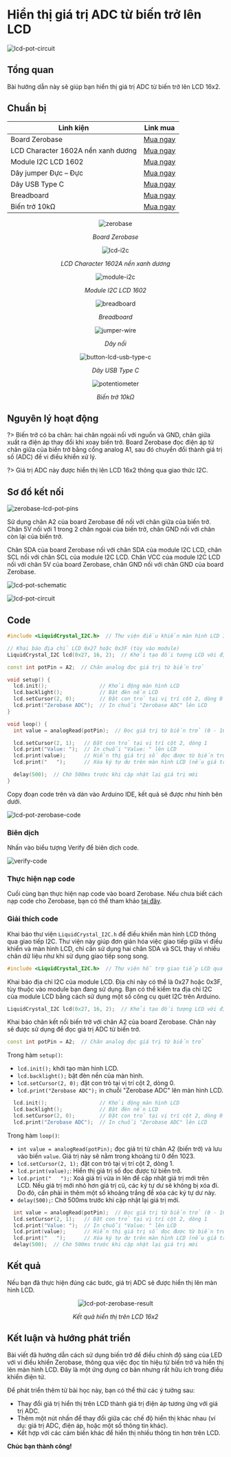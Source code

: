 <br>
<br>
<br>

# Hiển thị giá trị ADC từ biến trở lên LCD

![lcd-pot-circuit](https://cdn.chipstack.vn/zerobase/lcd-module/lcd-pot-circuit.jpg)

## Tổng quan

Bài hướng dẫn này sẽ giúp bạn hiển thị giá trị ADC từ biến trở lên LCD 16x2.

## Chuẩn bị

| Linh kiện | Link mua |
| --- | --- |
| Board Zerobase |[Mua ngay](https://chipstack.vn/san-pham/zerobase/) |
| LCD Character 1602A nền xanh dương | [Mua ngay](https://chipstack.vn/san-pham/lcd-character-1602a-nen-xanh-duong/) |
| Module I2C LCD 1602 | [Mua ngay](https://chipstack.vn/san-pham/module-chuyen-doi-i2c-cho-lcd/) |
| Dây jumper Đực – Đực | [Mua ngay](https://chipstack.vn/san-pham/day-jumper-duc-duc/) |
| Dây USB Type C |[Mua ngay](https://chipstack.vn/san-pham/day-usb-type-c-1m/) |
| Breadboard |[Mua ngay](https://chipstack.vn/san-pham/breadboard-830-lo/) |
| Biến trở 10kΩ | [Mua ngay](https://chipstack.vn/san-pham/bien-tro-wh148-3-chan-truc-15mm/) |

<div align="center">
    <img src="https://cdn.chipstack.vn/default/zerobase-overview.png" alt="zerobase">
    <p><em>Board Zerobase</em></p>
</div>

<div align="center">
    <img src="https://cdn.chipstack.vn/zerobase/lcd-module/lcd-i2c.png" alt="lcd-i2c">
    <p><em>LCD Character 1602A nền xanh dương</em></p>
</div>

<div align="center">
    <img src="https://cdn.chipstack.vn/zerobase/lcd-module/module-i2c.png" alt="module-i2c">
    <p><em>Module I2C LCD 1602</em></p>
</div>

<div align="center">
    <img src="https://cdn.chipstack.vn/default/breadboard.png" alt="breadboard">
    <p><em>Breadboard</em></p>
</div>

<div align="center">
    <img src="https://cdn.chipstack.vn/default/jumper-wire.png" alt="jumper-wire">
    <p><em>Dây nối</em></p>
</div>

<div align="center">
    <img src="https://cdn.chipstack.vn/default/usb-type-c.jpg" alt="button-lcd-usb-type-c">
    <p><em>Dây USB Type C</em></p>
</div>

<div align="center">
    <img src="https://cdn.chipstack.vn/zerobase/potentiometer/potentiometer.jpg" alt="potentiometer">
    <p><em>Biến trở 10kΩ</em></p>
</div>

## Nguyên lý hoạt động 

?> Biến trở có ba chân: hai chân ngoài nối với nguồn và GND, chân giữa xuất ra điện áp thay đổi khi xoay biến trở. Board Zerobase đọc điện áp từ chân giữa của biến trở bằng cổng analog A1, sau đó chuyển đổi thành giá trị số (ADC) để vi điều khiển xử lý.

?> Giá trị ADC này được hiển thị lên LCD 16x2 thông qua giao thức I2C.

## Sơ đồ kết nối

![zerobase-lcd-pot-pins](https://cdn.chipstack.vn/zerobase/lcd-module/zerobase-lcd-pot-pins.png)

Sử dụng chân A2 của board Zerobase để nối với chân giữa của biến trở. Chân 5V nối với 1 trong 2 chân ngoài của biến trở, chân GND nối với chân còn lại của biến trở.

Chân SDA của board Zerobase nối với chân SDA của module I2C LCD, chân SCL nối với chân SCL của module I2C LCD. Chân VCC của module I2C LCD nối với chân 5V của board Zerobase, chân GND nối với chân GND của board Zerobase.

![lcd-pot-schematic](https://cdn.chipstack.vn/zerobase/lcd-module/lcd-pot-schematic.png)

![lcd-pot-circuit](https://cdn.chipstack.vn/zerobase/lcd-module/lcd-pot-circuit.jpg)

## Code

```cpp
#include <LiquidCrystal_I2C.h>  // Thư viện điều khiển màn hình LCD I2C

// Khai báo địa chỉ LCD 0x27 hoặc 0x3F (tùy vào module)
LiquidCrystal_I2C lcd(0x27, 16, 2);  // Khởi tạo đối tượng LCD với địa chỉ 0x27, kích thước 16x2

const int potPin = A2;  // Chân analog đọc giá trị từ biến trở

void setup() {
  lcd.init();                 // Khởi động màn hình LCD
  lcd.backlight();            // Bật đèn nền LCD
  lcd.setCursor(2, 0);        // Đặt con trỏ tại vị trí cột 2, dòng 0
  lcd.print("Zerobase ADC");  // In chuỗi "Zerobase ADC" lên LCD
}

void loop() {
  int value = analogRead(potPin);  // Đọc giá trị từ biến trở (0 - 1023)

  lcd.setCursor(2, 1);   // Đặt con trỏ tại vị trí cột 2, dòng 1
  lcd.print("Value: ");  // In chuỗi "Value: " lên LCD
  lcd.print(value);      // Hiển thị giá trị số đọc được từ biến trở
  lcd.print("   ");      // Xóa ký tự dư trên màn hình LCD (nếu giá trị nhỏ hơn giá trị trước đó)

  delay(500);  // Chờ 500ms trước khi cập nhật lại giá trị mới
}
```

Copy đoạn code trên và dán vào Arduino IDE, kết quả sẽ được như hình bên dưới.

![lcd-pot-zerobase-code](https://cdn.chipstack.vn/zerobase/lcd-module/lcd-pot-zerobase-code.png "lcd-zerobase-code]")

### Biên dịch

Nhấn vào biểu tượng Verify để biên dịch code.

![verify-code](https://cdn.chipstack.vn/default/verify-code.png "verify-code]")

### Thực hiện nạp code
Cuối cùng bạn thực hiện nạp code vào board Zerobase. Nếu chưa biết cách nạp code cho Zerobase, bạn có thể tham khảo [tại đây](https://zerobase.chipstack.vn/#/vi/zerobase/quickstart).

### Giải thích code

Khai báo thư viện `LiquidCrystal_I2C.h` để điều khiển màn hình LCD thông qua giao tiếp I2C. Thư viện này giúp đơn giản hóa việc giao tiếp giữa vi điều khiển và màn hình LCD, chỉ cần sử dụng hai chân SDA và SCL thay vì nhiều chân dữ liệu như khi sử dụng giao tiếp song song.

```cpp
#include <LiquidCrystal_I2C.h>  // Thư viện hỗ trợ giao tiếp LCD qua I2C
```

Khai báo địa chỉ I2C của module LCD. Địa chỉ này có thể là 0x27 hoặc 0x3F, tùy thuộc vào module bạn đang sử dụng. Bạn có thể kiểm tra địa chỉ I2C của module LCD bằng cách sử dụng một số công cụ quét I2C trên Arduino.

```cpp
LiquidCrystal_I2C lcd(0x27, 16, 2);  // Khởi tạo đối tượng LCD với địa chỉ 0x27, kích thước 16x2
```

Khai báo chân kết nối biến trở với chân A2 của board Zerobase. Chân này sẽ được sử dụng để đọc giá trị ADC từ biến trở.

```cpp
const int potPin = A2;  // Chân analog đọc giá trị từ biến trở
```

Trong hàm `setup()`:

- `lcd.init();` khởi tạo màn hình LCD.
- `lcd.backlight();` bật đèn nền của màn hình.
- `lcd.setCursor(2, 0);` đặt con trỏ tại vị trí cột 2, dòng 0.
- `lcd.print("Zerobase ADC");` in chuỗi "Zerobase ADC" lên màn hình LCD.

```cpp
  lcd.init();                 // Khởi động màn hình LCD
  lcd.backlight();            // Bật đèn nền LCD
  lcd.setCursor(2, 0);        // Đặt con trỏ tại vị trí cột 2, dòng 0
  lcd.print("Zerobase ADC");  // In chuỗi "Zerobase ADC" lên LCD
```

Trong hàm `loop()`:
- `int value = analogRead(potPin);` đọc giá trị từ chân A2 (biến trở) và lưu vào biến `value`. Giá trị này sẽ nằm trong khoảng từ 0 đến 1023.
- `lcd.setCursor(2, 1);` đặt con trỏ tại vị trí cột 2, dòng 1.
- `lcd.print(value);`: Hiển thị giá trị số đọc được từ biến trở.
- `lcd.print("   ");`: Xoá giá trị vừa in lên để cập nhật giá trị mới trên LCD. Nếu giá trị mới nhỏ hơn giá trị cũ, các ký tự dư sẽ không bị xóa đi. Do đó, cần phải in thêm một số khoảng trắng để xóa các ký tự dư này.
- `delay(500);`: Chờ 500ms trước khi cập nhật lại giá trị mới.

```cpp
  int value = analogRead(potPin);  // Đọc giá trị từ biến trở (0 - 1023)
  lcd.setCursor(2, 1);   // Đặt con trỏ tại vị trí cột 2, dòng 1
  lcd.print("Value: ");  // In chuỗi "Value: " lên LCD
  lcd.print(value);      // Hiển thị giá trị số đọc được từ biến trở
  lcd.print("   ");      // Xóa ký tự dư trên màn hình LCD (nếu giá trị nhỏ hơn giá trị trước đó)
  delay(500);  // Chờ 500ms trước khi cập nhật lại giá trị mới
```

## Kết quả

Nếu bạn đã thực hiện đúng các bước, giá trị ADC sẽ được hiển thị lên màn hình LCD.

<div align="center">
    <img src="https://cdn.chipstack.vn/zerobase/lcd-module/lcd-pot-zerobase-result.gif" alt="lcd-pot-zerobase-result">
    <p><em>Kết quả hiển thị trên LCD 16x2</em></p>
</div>

## Kết luận và hướng phát triển

Bài viết đã hướng dẫn cách sử dụng biến trở để điều chỉnh độ sáng của LED với vi điều khiển Zerobase, thông qua việc đọc tín hiệu từ biến trở và hiển thị lên màn hình LCD. Đây là một ứng dụng cơ bản nhưng rất hữu ích trong điều khiển điện tử.

Để phát triển thêm từ bài học này, bạn có thể thử các ý tưởng sau:
- Thay đổi giá trị hiển thị trên LCD thành giá trị điện áp tương ứng với giá trị ADC.
- Thêm một nút nhấn để thay đổi giữa các chế độ hiển thị khác nhau (ví dụ: giá trị ADC, điện áp, hoặc một số thông tin khác).
- Kết hợp với các cảm biến khác để hiển thị nhiều thông tin hơn trên LCD.

**Chúc bạn thành công!**
